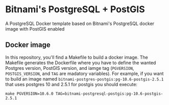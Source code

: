 # Bitnami's PostgreSQL + PostGIS

A PostgreSQL Docker template based on Bitnami's PostgreSQL docker image with PostGIS enabled

## Docker image

In this repository, you'll find a Makefile to build a docker image. The Makefile generates the Dockerfile where you have to define the wanted Postgres version, PostGIS version, and iamge tag (`PGVERSION`, `POSTGIS_VERSION`, and `TAG` are madatory variables). For example, if you want to build an image named `bitnami-postgres-postgis:pg-10.6-postgis-2.5.1` that uses postgres 10 and 2.5.1 for postgis you should execute:

```
make PGVERSION=10.6.0 TAG=bitnami-postgresql-postgis:pg-10.6-postgis-2.5.1
```
